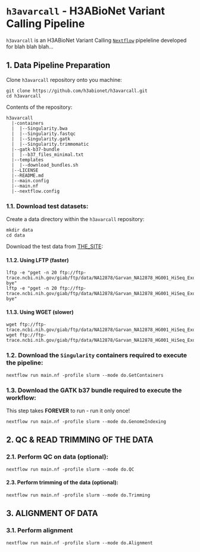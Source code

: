 # `h3avarcall` - H3ABioNet Variant Calling Pipeline
`h3avarcall` is an H3ABioNet Variant Calling [```Nextflow```](https://www.nextflow.io/) pipeleline developed for blah blah blah...

## 1. Data Pipeline Preparation
Clone `h3avarcall` repository onto you machine:
```
git clone https://github.com/h3abionet/h3avarcall.git
cd h3avarcall
```
Contents of the repository:
```
h3avarcall
  |-containers
  |  |--Singularity.bwa
  |  |--Singularity.fastqc
  |  |--Singularity.gatk
  |  |--Singularity.trimmomatic
  |--gatk-b37-bundle
  |  |--b37_files_minimal.txt
  |--templates
  |  |--download_bundles.sh
  |--LICENSE
  |--README.md
  |--main.config
  |--main.nf
  |--nextflow.config
```

### 1.1. Download test datasets:
Create a data directory within the `h3avarcall` repository:
```
mkdir data
cd data
```
Download the test data from [THE_SITE](http://thesite.com):
#### 1.1.2. Using LFTP (faster)
```
lftp -e "pget -n 20 ftp://ftp-trace.ncbi.nih.gov/giab/ftp/data/NA12878/Garvan_NA12878_HG001_HiSeq_Exome/NIST7035_TAAGGCGA_L001_R1_001.fastq.gz; bye"
lftp -e "pget -n 20 ftp://ftp-trace.ncbi.nih.gov/giab/ftp/data/NA12878/Garvan_NA12878_HG001_HiSeq_Exome/NIST7035_TAAGGCGA_L001_R2_001.fastq.gz; bye"
```

#### 1.1.3. Using WGET (slower)
```
wget ftp://ftp-trace.ncbi.nih.gov/giab/ftp/data/NA12878/Garvan_NA12878_HG001_HiSeq_Exome/NIST7035_TAAGGCGA_L001_R1_001.fastq.gz
wget ftp://ftp-trace.ncbi.nih.gov/giab/ftp/data/NA12878/Garvan_NA12878_HG001_HiSeq_Exome/NIST7035_TAAGGCGA_L001_R2_001.fastq.gz
```

### 1.2. Download the `Singularity` containers required to execute the pipeline:
```
nextflow run main.nf -profile slurm --mode do.GetContainers

```

### 1.3. Download the GATK b37 bundle required to execute the workflow:
This step takes **FOREVER** to run - run it only once!

```
nextflow run main.nf -profile slurm --mode do.GenomeIndexing
```

## 2. QC & READ TRIMMING OF THE DATA

### 2.1. Perform QC on data (optional):
```
nextflow run main.nf -profile slurm --mode do.QC
```

#### 2.3. Perform trimming of the data (optional):
```
nextflow run main.nf -profile slurm --mode do.Trimming
```

## 3. ALIGNMENT OF DATA
### 3.1. Perform alignment
```
nextflow run main.nf -profile slurm --mode do.Alignment
```
